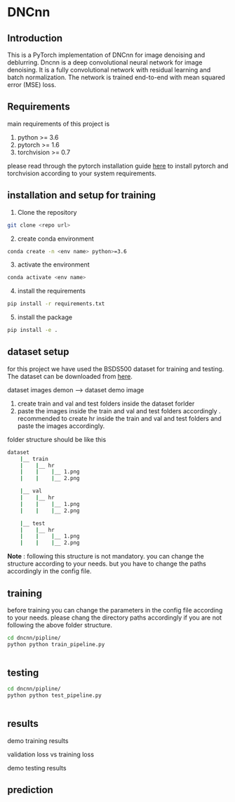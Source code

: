

# DNCnn 

## Introduction

This is a PyTorch implementation of DNCnn for image denoising and deblurring. Dncnn is a deep convolutional neural network for image denoising. It is a fully convolutional network with residual learning and batch normalization. The network is trained end-to-end with mean squared error (MSE) loss.

## Requirements

main requirements of this project  is 
1. python >= 3.6 
2. pytorch >= 1.6 
3. torchvision >= 0.7 

please read through the pytorch installation guide [here](https://pytorch.org/get-started/locally/) to install pytorch and torchvision according to your system requirements. 



## installation and setup for training 


 1. Clone the repository 
```bash 
git clone <repo url>

```
2. create conda environment 
```bash
conda create -n <env name> python>=3.6 

```

3. activate the environment 
```bash
conda activate <env name>

```
4. install the requirements 
```bash
pip install -r requirements.txt

```

5. install the package 
```bash 
pip install -e .

```

## dataset setup 

for this project we have used the BSDS500 dataset for training and testing. The dataset can be downloaded from [here](https://www2.eecs.berkeley.edu/Research/Projects/CS/vision/grouping/resources.html#bsds500). 


dataset images demon 
--> dataset demo image 



  1. create train and val and test folders inside the dataset forlder 
  2. paste the images inside the train and val and test folders accordingly . recommended to create hr inside the train and val and test     folders and paste the images accordingly.

folder structure should be like this 

```bash
dataset 
    |__ train 
    |    |__ hr 
    |    |    |__ 1.png 
    |    |    |__ 2.png 

    |__ val
    |    |__ hr
    |    |    |__ 1.png
    |    |    |__ 2.png

    |__ test
    |    |__ hr
    |    |    |__ 1.png
    |    |    |__ 2.png

```

**Note** : following this structure is not mandatory. you can change the structure according to your needs. but you have to change the paths accordingly in the config file.



## training 

before training you can change the parameters in the config file according to your needs. please chang the directory paths accordingly if you are not following the above folder structure. 



```bash
cd dncnn/pipline/
python python train_pipeline.py 
    
```



## testing 

```bash
cd dncnn/pipline/
python python test_pipeline.py 
    
```



## results

demo training results 

validation loss vs training loss 


demo testing results

## prediction 









